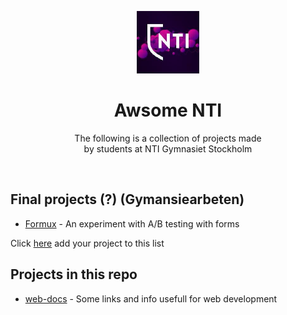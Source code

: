 <p align="center">
    <img src="logo.jpeg" alt="Logo" width="100px"/>
</p>
<h1 align="center">Awsome NTI</h1>
<p align="center">The following is a collection of projects made <br/> by students at NTI Gymnasiet Stockholm</p>

<br/>

## Final projects (?) (Gymansiearbeten)
- [Formux](https://github.com/formux-dev/info) - An experiment with A/B testing with forms

Click [here](https://github.com/nti-stockholm/awesome-nti-stockholm/issues/new?assignees=alvarlagerlof&labels=new+project&template=new-project.md&title=I+want+to+add+my+project+to+the+list) add your project to this list


## Projects in this repo
- [web-docs](https://github.com/NTI-Gymnasiet-Stockholm/web-docs) - Some links and info usefull for web development
